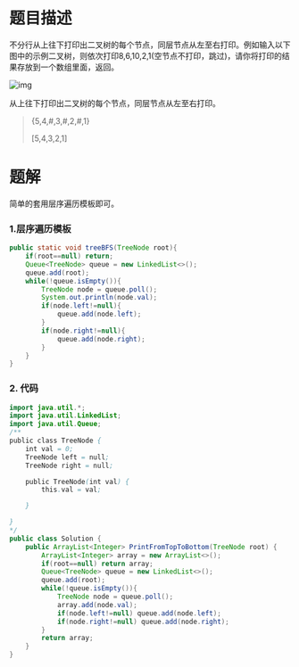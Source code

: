 # 题目描述

不分行从上往下打印出二叉树的每个节点，同层节点从左至右打印。例如输入以下图中的示例二叉树，则依次打印8,6,10,2,1(空节点不打印，跳过)，请你将打印的结果存放到一个数组里面，返回。

![img](https://uploadfiles.nowcoder.com/images/20211029/557336_1635477973725/6C502E0240CAC668843969AFF396B5E4)

从上往下打印出二叉树的每个节点，同层节点从左至右打印。

> {5,4,#,3,#,2,#,1}
>
> [5,4,3,2,1]

# 题解

简单的套用层序遍历模板即可。

### 1.层序遍历模板

```java
public static void treeBFS(TreeNode root){
    if(root==null) return;
    Queue<TreeNode> queue = new LinkedList<>();
    queue.add(root);
    while(!queue.isEmpty()){
        TreeNode node = queue.poll();
        System.out.println(node.val);
        if(node.left!=null){
            queue.add(node.left);
        }
        if(node.right!=null){
            queue.add(node.right);
        }
    }
}
```

### 2. 代码

```java
import java.util.*;
import java.util.LinkedList;
import java.util.Queue;
/**
public class TreeNode {
    int val = 0;
    TreeNode left = null;
    TreeNode right = null;

    public TreeNode(int val) {
        this.val = val;

    }

}
*/
public class Solution {
    public ArrayList<Integer> PrintFromTopToBottom(TreeNode root) {
        ArrayList<Integer> array = new ArrayList<>();
        if(root==null) return array;
        Queue<TreeNode> queue = new LinkedList<>();
        queue.add(root);
        while(!queue.isEmpty()){
            TreeNode node = queue.poll();
            array.add(node.val);
            if(node.left!=null) queue.add(node.left);
            if(node.right!=null) queue.add(node.right);
        }
        return array;
    }
}
```


